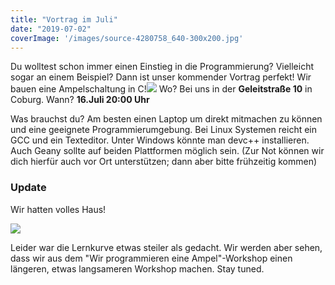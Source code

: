 ```yaml
---
title: "Vortrag im Juli"
date: "2019-07-02"
coverImage: '/images/source-4280758_640-300x200.jpg'
---
```


Du wolltest schon immer einen Einstieg in die Programmierung? Vielleicht sogar an einem Beispiel? Dann ist unser kommender Vortrag perfekt! Wir bauen eine Ampelschaltung in C!![](/images/source-4280758_640-300x200.jpg) Wo? Bei uns in der **Geleitstraße 10** in Coburg. Wann? **16.Juli 20:00 Uhr**

Was brauchst du? Am besten einen Laptop um direkt mitmachen zu können und eine geeignete Programmierumgebung. Bei Linux Systemen reicht ein GCC und ein Texteditor. Unter Windows könnte man devc++ installieren. Auch Geany sollte auf beiden Plattformen möglich sein. (Zur Not können wir dich hierfür auch vor Ort unterstützen; dann aber bitte frühzeitig kommen)

### Update

Wir hatten volles Haus!

![](/images/c_vortrag.jpeg)

Leider war die Lernkurve etwas steiler als gedacht. Wir werden aber sehen, dass wir aus dem "Wir programmieren eine Ampel"-Workshop einen längeren, etwas langsameren Workshop machen. Stay tuned.
